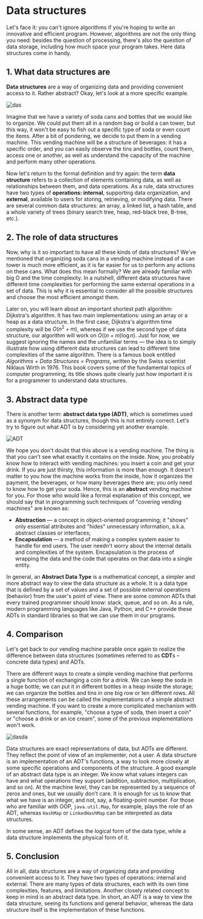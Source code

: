 # Data structures

Let's face it: you can't ignore algorithms if you're hoping to write an innovative and efficient program. However, algorithms are not the only thing you need: besides the question of processing, there's also the question of data storage, including how much space your program takes. Here data structures come in handy.


## 1. What data structures are
**Data structures** are a way of organizing data and providing convenient access to it. Rather abstract? Okay, let's look at a more specific example.

![das](https://ucarecdn.com/d7efbf03-1eb6-4371-9ec0-c9894c625946/)

Imagine that we have a variety of soda cans and bottles that we would like to organize. We could put them all in a random bag or build a can tower, but this way, it won't be easy to fish out a specific type of soda or even count the items. After a bit of pondering, we decide to put them in a vending machine. This vending machine will be a structure of beverages: it has a specific order, and you can easily observe the tins and bottles, count them, access one or another, as well as understand the capacity of the machine and perform many other operations.

Now let's return to the formal definition and try again: the term **data structure** refers to a collection of elements containing data, as well as relationships between them, and data operations. As a rule, data structures have two types of **operations: internal**, supporting data organization, and **external**, available to users for storing, retrieving, or modifying data. There are several common data structures: an array, a linked list, a hash table, and a whole variety of trees (binary search tree, heap, red-black tree, B-tree, etc.).

## 2. The role of data structures

Now, why is it so important to have all these kinds of data structures? We've mentioned that organizing soda cans in a vending machine instead of a can tower is much more efficient, as it is far easier for us to perform any actions on these cans. What does this mean formally? We are already familiar with big O and the time complexity. In a nutshell, different data structures have different time complexities for performing the same external operations in a set of data. This is why it is essential to consider all the possible structures and choose the most efficient amongst them.

Later on, you will learn about an important shortest path algorithm: Dijkstra's algorithm. It has two main implementations: using an array or a heap as a data structure. In the first case, Dijkstra's algorithm time complexity will be $O(n^2+m)$, whereas if we use the second type of data structure, our algorithm will work on $O((n+m)\log n)$. Just for now, we suggest ignoring the names and the unfamiliar terms — the idea is to simply illustrate how using different data structures can lead to different time complexities of the same algorithm. There is a famous book entitled *Algorithms + Data Structures = Programs*, written by the Swiss scientist Niklaus Wirth in 1976. This book covers some of the fundamental topics of computer programming; its title shows quite clearly just how important it is for a programmer to understand data structures.

## 3. Abstract data type
There is another term: **abstract data type (ADT)**, which is sometimes used as a synonym for data structures, though this is not entirely correct. Let's try to figure out what ADT is by considering yet another example.

![ADT](https://ucarecdn.com/3c9a9a24-307d-4be6-9d02-df966fe5abc7/-/crop/270x556/56,29/-/preview/)

We hope you don't doubt that this above is a vending machine. The thing is that you can't see what exactly it contains on the inside. Now, you probably know how to interact with vending machines: you insert a coin and get your drink. If you are just thirsty, this information is more than enough. It doesn't matter to you how the machine works from the inside, how it organizes the payment, the beverages, or how many beverages there are; you only need to know how to get your soda. Hence, this is an **abstract** vending machine for you. For those who would like a formal explanation of this concept, we should say that in programming such techniques of "covering vending machines" are known as:

- **Abstraction** — a concept in object-oriented programming; it "shows" only essential attributes and "hides" unnecessary information, a.k.a. abstract classes or interfaces;
- **Encapsulation** — a method of making a complex system easier to handle for end users. The user needn't worry about the internal details and complexities of the system. Encapsulation is the process of wrapping the data and the code that operates on that data into a single entity.

In general, an **Abstract Data Type** is a mathematical concept, a simpler and more abstract way to view the data structure as a whole. It is a data type that is defined by a set of values and a set of possible external operations (behavior) from the user's point of view. There are some common ADTs that every trained programmer should know: stack, queue, and so on. As a rule, modern programming languages like Java, Python, and C++ provide these ADTs in standard libraries so that we can use them in our programs.

## 4. Comparison
Let's get back to our vending machine parable once again to realize the difference between data structures (sometimes referred to as **CDT**s – concrete data types) and ADTs.

There are different ways to create a simple vending machine that performs a single function of exchanging a coin for a drink. We can keep the soda in a huge bottle; we can put it in different bottles in a heap inside the storage; we can organize the bottles and tins in one big row or ten different rows. All these arrangements can be called the implementations of a simple abstract vending machine. If you want to create a more complicated mechanism with several functions, for example, "choose a type of soda, then insert a coin" or "choose a drink or an ice cream", some of the previous implementations won't work.

![dasda](https://ucarecdn.com/456c1a91-2b65-404b-9178-f297d74b4634/)

Data structures are exact representations of data, but ADTs are different. They reflect the point of view of an implementer, not a user. A data structure is an implementation of an ADT's functions, a way to look more closely at some specific operations and components of the structure. A good example of an abstract data type is an integer. We know what values integers can have and what operations they support (addition, subtraction, multiplication, and so on). At the machine level, they can be represented by a sequence of zeros and ones, but we usually don't care. It is enough for us to know that what we have is an integer, and not, say, a floating-point number. For those who are familiar with OOP, `java.util.Map`, for example, plays the role of an ADT, whereas `HashMap` or `LinkedHashMap` can be interpreted as data structures.

In some sense, an ADT defines the logical form of the data type, while a data structure implements the physical form of it.

## 5. Conclusion
All in all, data structures are a way of organizing data and providing convenient access to it. They have two types of operations: internal and external. There are many types of data structures, each with its own time complexities, features, and limitations. Another closely related concept to keep in mind is an abstract data type. In short, an ADT is a way to view the data structure, seeing its functions and general behavior, whereas the data structure itself is the implementation of these functions.

